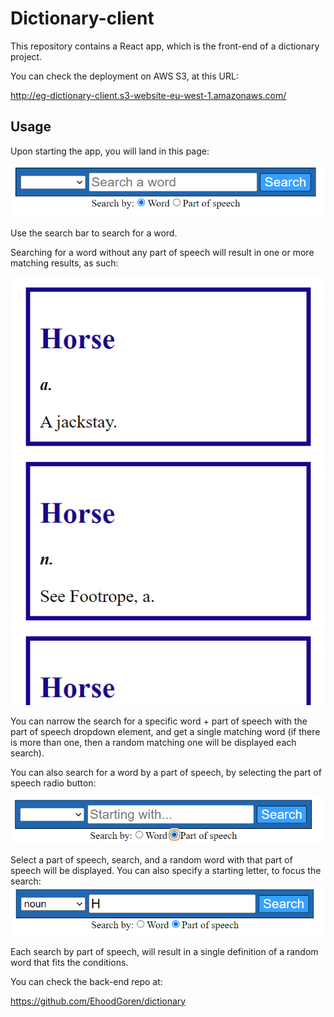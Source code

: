 # Dictionary-client

This repository contains a React app, which is the front-end of a dictionary project.

You can check the deployment on AWS S3, at this URL:

http://eg-dictionary-client.s3-website-eu-west-1.amazonaws.com/

## Usage
Upon starting the app, you will land in this page:

![Home page](./screenshots/home_page.png)

Use the search bar to search for a word.

Searching for a word without any part of speech will result in one or more matching results, as such:

![Multiple Definitions](./screenshots/multiple_definitions.png)

You can narrow the search for a specific word + part of speech with the part of speech dropdown element, and get a single matching word (if there is more than one, then a random matching one will be displayed each search).

You can also search for a word by a part of speech, by selecting the part of speech radio button:

![Switching modes](./screenshots/switching_modes.png)

Select a part of speech, search, and a random word with that part of speech will be displayed. You can also specify a starting letter, to focus the search:
![Part of speech search with starting letter](./screenshots/part_of_speech_with_letter.png)

Each search by part of speech, will result in a single definition of a random word that fits the conditions.

You can check the back-end repo at:

https://github.com/EhoodGoren/dictionary
